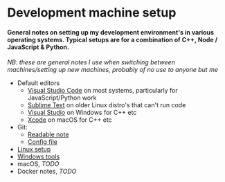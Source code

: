 # Development machine setup
#### General notes on setting up my development environment's in various operating systems. Typical setups are for a combination of C++, Node / JavaScript & Python.
*NB: these are general notes I use when switching between machines/setting up new machines, probably of no use to anyone but me*

- Default editors
  - [Visual Studio Code](https://code.visualstudio.com/) on most systems, particularly for JavaScript/Python work
  - [Sublime Text](https://www.sublimetext.com/) on older Linux distro's that can't run code
  - [Visual Studio](https://visualstudio.microsoft.com/) on Windows for C++ etc
  - [Xcode](https://developer.apple.com/xcode/) on macOS for C++ etc
- Git:
  - [Readable note](./git-setup.md)
  - [Config file](./.gitconfig)
- [Linux setup](./linux.md)
- [Windows tools](./windows.md)
- macOS, _TODO_
- Docker notes, _TODO_
